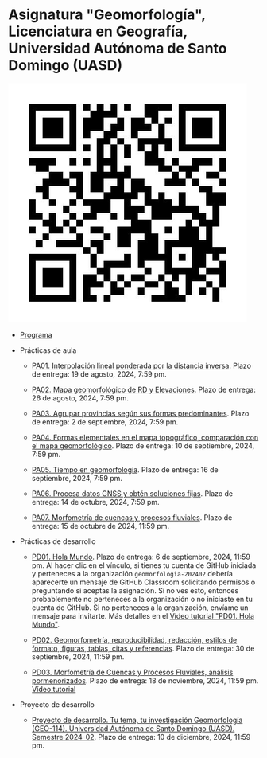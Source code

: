 # Asignatura "Geomorfología", Licenciatura en Geografía, Universidad Autónoma de Santo Domingo (UASD)

![](qr.jpg)

- [Programa](programa-geomorfologia-202402.pdf)

- Prácticas de aula

  - [PA01. Interpolación lineal ponderada por la distancia inversa](https://github.com/geomorfologia-202402/geomorfologia-202402-pa01-interpolacion-idw). Plazo de entrega: 19 de agosto, 2024, 7:59 pm.
  
  - [PA02. Mapa geomorfológico de RD y Elevaciones](https://github.com/geomorfologia-master/mapa-geomorfologico-rd-y-elevaciones). Plazo de entrega: 26 de agosto, 2024, 7:59 pm.
  
  - [PA03. Agrupar provincias según sus formas predominantes](https://github.com/geomorfologia-master/agrupamiento-por-formas). Plazo de entrega: 2 de septiembre, 2024, 7:59 pm.
  
  - [PA04. Formas elementales en el mapa topográfico, comparación con el mapa geomorfológico](https://github.com/geomorfologia-master/formas-elementales-mtn-y-mapa-geomorfologico). Plazo de entrega: 10 de septiembre, 2024, 7:59 pm.
  
  - [PA05. Tiempo en geomorfología](https://github.com/geomorfologia-master/tiempo-en-geomorfologia). Plazo de entrega: 16 de septiembre, 2024, 7:59 pm.

  - [PA06. Procesa datos GNSS y obtén soluciones fijas](https://github.com/geomorfologia-master/datos-gnss-soluciones-fijas). Plazo de entrega: 14 de octubre, 2024, 7:59 pm.

  - [PA07. Morfometría de cuencas y procesos fluviales](https://github.com/geomorfologia-master/sistema-fluvial-morfometria-cuenca-basica). Plazo de entrega: 15 de octubre de 2024, 11:59 pm.


- Prácticas de desarrollo

  - [PD01. Hola Mundo](https://classroom.github.com/a/wy0aU1nv). Plazo de entrega: 6 de septiembre, 2024, 11:59 pm. Al hacer clic en el vínculo, si tienes tu cuenta de GitHub iniciada y perteneces a la organización `geomorfologia-202402` debería aparecerte un mensaje de GitHub Classroom solicitando permisos o preguntando si aceptas la asignación. Si no ves esto, entonces probablemente no perteneces a la organización o no iniciaste en tu cuenta de GitHub. Si no perteneces a la organización, envíame un mensaje para invitarte. Más detalles en el [Vídeo tutorial "PD01. Hola Mundo"](https://drive.google.com/file/d/1om49HJ7ndANraUPuT5a5gYEZRlELMoXB/view?usp=drive_link).
  
  - [PD02. Geomorfometría, reproducibilidad, redacción, estilos de formato, figuras, tablas, citas y referencias](https://classroom.github.com/a/1A_q9IhP). Plazo de entrega: 30 de septiembre, 2024, 11:59 pm.
  
  - [PD03. Morfometría de Cuencas y Procesos Fluviales, análisis pormenorizados](https://classroom.github.com/a/q5ELAT7n). Plazo de entrega: 18 de noviembre, 2024, 11:59 pm. [Vídeo tutorial]()

- Proyecto de desarrollo

  - [Proyecto de desarrollo. Tu tema, tu investigación Geomorfología (GEO-114). Universidad Autónoma de Santo Domingo (UASD). Semestre 2024-02](https://classroom.github.com/a/mgLR5YV8). Plazo de entrega: 10 de diciembre, 2024, 11:59 pm.

